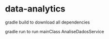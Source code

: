 # data-analytics

<p>gradle build to download all dependencies</p>
<p>gradle run to run mainClass AnaliseDadosService</p>